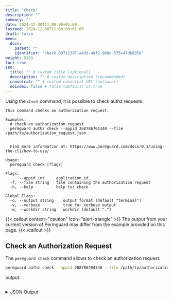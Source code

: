 ```yaml
---
title: "Check"
description: ""
summary: ""
date: 2024-12-30T11:00:00+01:00
lastmod: 2024-12-30T11:00:00+01:00
draft: false
menu:
  docs:
    parent: ""
    identifier: "check-69711397-a43d-49f2-908d-575e47d68958"
weight: 5203
toc: true
seo:
  title: "" # custom title (optional)
  description: "" # custom description (recommended)
  canonical: "" # custom canonical URL (optional)
  noindex: false # false (default) or true
---
```

Using the `check` command, it is possible to check authz requests.

```text
This command checks an authorization request.

Examples:
  # check an authorization request
  permguard authz check --appid 268786704340 --file /path/to/authorization_request.json


  Find more information at: https://www.permguard.com/docs/0.1/using-the-cli/how-to-use/

Usage:
  permguard check [flags]

Flags:
      --appid int     application id
  -f, --file string   file containing the authorization request
  -h, --help          help for check

Global Flags:
  -o, --output string    output format (default "terminal")
  -v, --verbose          true for verbose output
  -w, --workdir string   workdir (default ".")
```

{{< callout context="caution" icon="alert-triangle" >}}
The output from your current version of Permguard may differ from the example provided on this page.
{{< /callout >}}

## Check an Authorization Request

The `permguard check` command allows to check an authorization request.

```bash
permguard authz check --appid 268786704340 --file /path/to/authorization_request.json
```

output:

```bash
```

<details>
  <summary>
    JSON Output
  </summary>

```bash
permguard authz check --appid 268786704340 --file /path/to/authorization_request.json -o json
```

output:

```json

```
